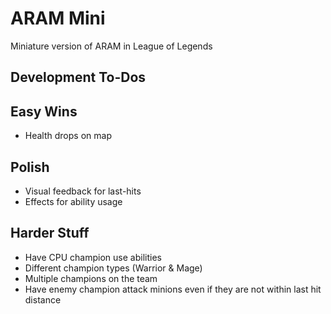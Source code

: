 # ARAM Mini

Miniature version of ARAM in League of Legends

## Development To-Dos

## Easy Wins

- Health drops on map

## Polish

- Visual feedback for last-hits
- Effects for ability usage

## Harder Stuff

- Have CPU champion use abilities
- Different champion types (Warrior & Mage)
- Multiple champions on the team
- Have enemy champion attack minions even if they are not within last hit distance
